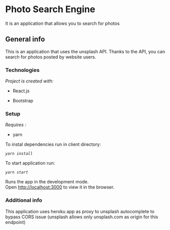 # Photo Search Engine

  

It is an application that allows you to search for photos

  

## General info



This is an application that uses the unsplash API. Thanks to the API, you can search for photos posted by website users.



### Technologies



*Project is created with:*

* React.js

* Bootstrap




### Setup



*Requires :* 

* yarn

To instal dependencies run in client directory:

*`yarn install`*

To start application run:

*`yarn start`*

Runs the app in the development mode.\
Open [http://localhost:3000](http://localhost:3000) to view it in the browser.



### Additional info


This application uses heroku app as proxy to unsplash autocomplete to bypass CORS issue (unsplash allows only unsplash.com as origin for this endpoint)